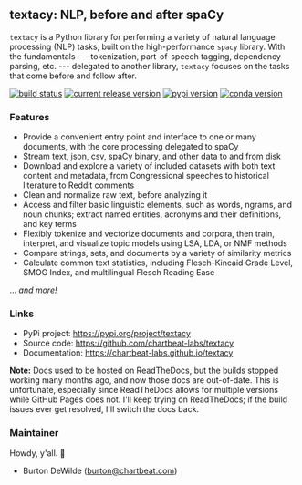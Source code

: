 ## textacy: NLP, before and after spaCy

`textacy` is a Python library for performing a variety of natural language
processing (NLP) tasks, built on the high-performance `spacy` library. With the
fundamentals --- tokenization, part-of-speech tagging, dependency parsing, etc. ---
delegated to another library, `textacy` focuses on the tasks that come before
and follow after.

[![build status](https://img.shields.io/travis/chartbeat-labs/textacy/master.svg?style=flat-square)](
    https://travis-ci.org/chartbeat-labs/textacy)
[![current release version](https://img.shields.io/github/release/chartbeat-labs/textacy.svg?style=flat-square)](
    https://github.com/chartbeat-labs/textacy/releases)
[![pypi version](https://img.shields.io/pypi/v/textacy.svg?style=flat-square)](
    https://pypi.python.org/pypi/textacy)
[![conda version](https://anaconda.org/conda-forge/textacy/badges/version.svg)](
    https://anaconda.org/conda-forge/textacy)

### Features

- Provide a convenient entry point and interface to one or many documents, with
  the core processing delegated to spaCy
- Stream text, json, csv, spaCy binary, and other data to and from disk
- Download and explore a variety of included datasets with both text content and
  metadata, from Congressional speeches to historical literature to Reddit comments
- Clean and normalize raw text, before analyzing it
- Access and filter basic linguistic elements, such as words, ngrams, and noun
  chunks; extract named entities, acronyms and their definitions, and key terms
- Flexibly tokenize and vectorize documents and corpora, then train, interpret,
  and visualize topic models using LSA, LDA, or NMF methods
- Compare strings, sets, and documents by a variety of similarity metrics
- Calculate common text statistics, including Flesch-Kincaid Grade Level,
  SMOG Index, and multilingual Flesch Reading Ease

... *and more!*


### Links

- PyPi project: https://pypi.org/project/textacy
- Source code: https://github.com/chartbeat-labs/textacy
- Documentation: https://chartbeat-labs.github.io/textacy

**Note:** Docs used to be hosted on ReadTheDocs, but the builds stopped working
many months ago, and now those docs are out-of-date. This is unfortunate, especially
since ReadTheDocs allows for multiple versions while GitHub Pages does not.
I'll keep trying on ReadTheDocs; if the build issues ever get resolved, I'll
switch the docs back.


### Maintainer

Howdy, y'all. 👋

- Burton DeWilde (<burton@chartbeat.com>)
